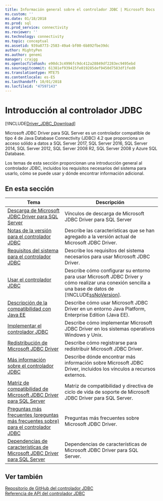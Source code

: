 ```yaml
---
title: Información general sobre el controlador JDBC | Microsoft Docs
ms.custom: ''
ms.date: 01/18/2018
ms.prod: sql
ms.prod_service: connectivity
ms.reviewer: ''
ms.technology: connectivity
ms.topic: conceptual
ms.assetid: 939a8773-2583-49a4-bf00-6b892fbe39dc
author: MightyPen
ms.author: genemi
manager: craigg
ms.openlocfilehash: e90dc3c4996fc9dc412a28849df2283ec9495ebd
ms.sourcegitcommit: 61381ef939415fe019285def9450d7583df1fed0
ms.translationtype: MTE75
ms.contentlocale: es-ES
ms.lasthandoff: 10/01/2018
ms.locfileid: "47597143"
---
```

# <a name="overview-of-the-jdbc-driver"></a>Introducción al controlador JDBC
[!INCLUDE[Driver_JDBC_Download](../../includes/driver_jdbc_download.md)]

  Microsoft JDBC Driver para SQL Server es un controlador compatible de tipo 4 de Java Database Connectivity (JDBC) 4.2 que proporciona un acceso sólido a datos a SQL Server 2017, SQL Server 2016, SQL Server 2014, SQL Server 2012, SQL Server 2008 R2, SQL Server 2008 y Azure SQL Database.  
  
 Los temas de esta sección proporcionan una introducción general al controlador JDBC, incluidos los requisitos necesarios del sistema para usarlo, cómo se puede usar y dónde encontrar información adicional.  
  
## <a name="in-this-section"></a>En esta sección  
  
|Tema|Descripción|  
|-----------|-----------------|  
|[Descarga de Microsoft JDBC Driver para SQL Server](../../connect/jdbc/download-microsoft-jdbc-driver-for-sql-server.md)|Vínculos de descarga de Microsoft JDBC Driver para SQL Server|  
|[Notas de la versión para el controlador JDBC](../../connect/jdbc/release-notes-for-the-jdbc-driver.md)|Describe las características que se han agregado a la versión actual de Microsoft JDBC Driver.|  
|[Requisitos del sistema para el controlador JDBC](../../connect/jdbc/system-requirements-for-the-jdbc-driver.md)|Describe los requisitos del sistema necesarios para usar Microsoft JDBC Driver.|  
|[Usar el controlador JDBC](../../connect/jdbc/using-the-jdbc-driver.md)|Describe cómo configurar su entorno para usar Microsoft JDBC Driver y cómo realizar una conexión sencilla a una base de datos de [!INCLUDE[ssNoVersion](../../includes/ssnoversion-md.md)].|  
|[Descripción de la compatibilidad con Java EE](../../connect/jdbc/understanding-java-ee-support.md)|Describe cómo usar Microsoft JDBC Driver en un entorno Java Platform, Enterprise Edition (Java EE).|  
|[Implementar el controlador JDBC](../../connect/jdbc/deploying-the-jdbc-driver.md)|Describe cómo implementar Microsoft JDBC Driver en los sistemas operativos Windows y Unix.|  
|[Redistribución de Microsoft JDBC Driver](../../connect/jdbc/redistributing-the-microsoft-jdbc-driver.md)|Describe cómo registrarse para redistribuir Microsoft JDBC Driver.|  
|[Más información sobre el controlador JDBC](../../connect/jdbc/finding-additional-jdbc-driver-information.md)|Describe dónde encontrar más información sobre Microsoft JDBC Driver, incluidos los vínculos a recursos externos.|  
|[Matriz de compatibilidad de Microsoft JDBC Driver para SQL Server](../../connect/jdbc/microsoft-jdbc-driver-for-sql-server-support-matrix.md)|Matriz de compatibilidad y directiva de ciclo de vida de soporte de Microsoft JDBC Driver para SQL Server.|  
|[Preguntas más frecuentes &#40;preguntas más frecuentes sobre&#41; para el controlador JDBC](../../connect/jdbc/frequently-asked-questions-faq-for-jdbc-driver.md)|Preguntas más frecuentes sobre Microsoft JDBC Driver.|  
|[Dependencias de características de Microsoft JDBC Driver para SQL Server](../../connect/jdbc/feature-dependencies-of-microsoft-jdbc-driver-for-sql-server.md)|Dependencias de características de Microsoft JDBC Driver para SQL Server.|

## <a name="see-also"></a>Ver también  
 [Repositorio de GitHub del controlador JDBC](https://github.com/microsoft/mssql-jdbc)  
 [Referencia de API del controlador JDBC](../../connect/jdbc/reference/jdbc-driver-api-reference.md)  
  
  
